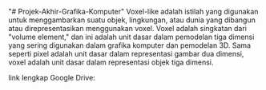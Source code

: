  "# Projek-Akhir-Grafika-Komputer"
 Voxel-like adalah istilah yang digunakan untuk menggambarkan suatu objek, lingkungan, atau dunia yang dibangun atau direpresentasikan menggunakan voxel. Voxel adalah singkatan dari "volume element," dan ini adalah unit dasar dalam pemodelan tiga dimensi yang sering digunakan dalam grafika komputer dan pemodelan 3D. Sama seperti pixel adalah unit dasar dalam representasi gambar dua dimensi, voxel adalah unit dasar dalam representasi objek tiga dimensi.


 link lengkap Google Drive:
 
